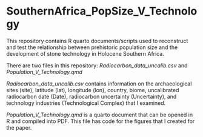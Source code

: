 # SouthernAfrica_PopSize_V_Technology
This repository contains R quarto documents/scripts used to reconstruct and test the relationship between prehistoric population size and the development of stone technology in Holocene Southern Africa.

There are two files in this repository: _Radiocarbon_data_uncalib.csv_ and _Population_V_Technology.qmd_

_Radiocarbon_data_uncalib.csv_ contains information on the archaeological sites (site), latitude (lat), longitude (lon), country, biome, uncalibrated radiocarbon date (Date), radiocarbon uncertainty (Uncertainty), and technology industries (Technological Complex) that I examined.

_Population_V_Technology.qmd_ is a quarto document that can be opened in R and compiled into PDF. This file has code for the figures that I created for the paper.
